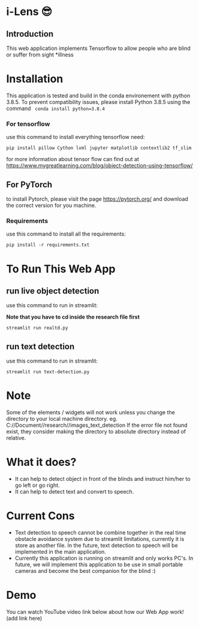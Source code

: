 # i-Lens :sunglasses:

## Introduction
This web application implements Tensorflow to allow people who are blind or suffer from sight *illness

# Installation

This application is tested and build in the conda environement with python 3.8.5. To prevent compatibility issues, please install Python 3.8.5 using the command
``` conda install python=3.8.4```
### For tensorflow
use this command to install everything tensorflow need:
```
pip install pillow Cython lxml jupyter matplotlib contextlib2 tf_slim
```
for more information about tensor flow can find out at https://www.mygreatlearning.com/blog/object-detection-using-tensorflow/

## For PyTorch
to install Pytorch, please visit the page https://pytorch.org/ and download the correct version for you machine.


### Requirements
use this command to install all the requirements:
```
pip install -r requirements.txt
```
# To Run This Web App
## run live object detection
use this command to run in streamlit: 

**Note that you have to cd inside the research file first**
```
streamlit run realtd.py
```
## run text detection
use this command to run in streamlit:
```
streamlit run text-detection.py
```


# Note
Some of the elements / widgets will not work unless you change the directory to your local machine directory.
eg. C://Document//research//images_text_detection
If the error file not found exist, they consider making the directory to absolute directory instead of relative.

# What it does?
- It can help to detect object in front of the blinds and instruct him/her to go left or go right.
- It can help to detect text and convert to speech.

# Current Cons
- Text detection to speech cannot be combine together in the real time obstacle avoidance system due to streamlit limitations, currently it is store as another file. In the future, text detection to speech will be implemented in the main application. 
- Currently this application is running on streamlit and only works PC's. In future, we will implement this application to be use in small portable cameras and become the best companion for the blind :)

# Demo
You can watch YouTube video link below about how our Web App work! 
(add link here)
